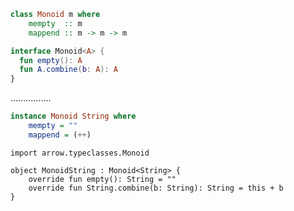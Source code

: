 ```Haskell
class Monoid m where
    mempty  :: m
    mappend :: m -> m -> m
```
```kotlin
interface Monoid<A> {
  fun empty(): A
  fun A.combine(b: A): A
}
```
................
```Haskell
instance Monoid String where
    mempty = ""
    mappend = (++)
```
```kotlin:ank:silent
import arrow.typeclasses.Monoid

object MonoidString : Monoid<String> {
    override fun empty(): String = ""
    override fun String.combine(b: String): String = this + b
}
```
